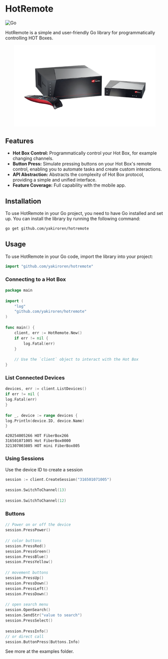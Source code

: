 # HotRemote

![Go](https://img.shields.io/badge/Language-Go-00ADD8.svg)

HotRemote is a simple and user-friendly Go library for programmatically controlling HOT
Boxes.

<p align="center">
  <img src="assets/Fiber-mini-clean.png" width="450"/>
</p>

## Features

- **Hot Box Control:** Programmatically control your Hot Box, for example changing channels.
- **Button Press:** Simulate pressing buttons on your Hot Box's remote control, enabling you to automate
  tasks and create custom interactions.
- **API Abstraction:** Abstracts the complexity of Hot Box protocol, providing a simple and unified interface.
- **Feature Coverage:** Full capability with the mobile app.

## Installation

To use HotRemote in your Go project, you need to have Go installed and set up. You can install the library by running
the following command:

```bash
go get github.com/yakiroren/hotremote
```

## Usage

To use HotRemote in your Go code, import the library into your project:

```go
import "github.com/yakiroren/hotremote"
```

### Connecting to a Hot Box

```go
package main

import (
	"log"
	"github.com/yakiroren/hotremote"
)

func main() {
	client, err := HotRemote.New()
	if err != nil {
		log.Fatal(err)
	}

	// Use the `client` object to interact with the Hot Box
}
```

### List Connected Devices

```go
devices, err := client.ListDevices()
if err != nil {
log.Fatal(err)
}

for _, device := range devices {
log.Println(device.ID, device.Name)
}
```

```text
420254005266 HOT FiberBox266
316501071005 Hot FiberBox0000
321307003805 HOT mini FiberBox805
```

### Using Sessions

Use the device ID to create a session

```go
session := client.CreateSession("316501071005")

session.SwitchToChannel(13)

session.SwitchToChannel(12)
```

### Buttons

```go
// Power on or off the device
session.PressPower()

// color buttons
session.PressRed()
session.PressGreen()
session.PressBlue()
session.PressYellow()

// movement buttons
session.PressUp()
session.PressDown()
session.PressLeft()
session.PressDown()

// open search menu
session.OpenSearch()
session.SendStr("value to search")
session.PressSelect()

session.PressInfo()
// or direct call
session.ButtonPress(Buttons.Info)
```

See more at the examples folder.